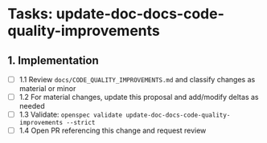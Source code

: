 # Tasks: update-doc-docs-code-quality-improvements

## 1. Implementation

- [ ] 1.1 Review `docs/CODE_QUALITY_IMPROVEMENTS.md` and classify changes as material or minor
- [ ] 1.2 For material changes, update this proposal and add/modify deltas as needed
- [ ] 1.3 Validate: `openspec validate update-doc-docs-code-quality-improvements --strict`
- [ ] 1.4 Open PR referencing this change and request review
